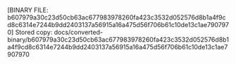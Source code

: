 [BINARY FILE: b607979a30c23d50cb63ac677983978260fa423c3532d052576d8b1a4f9cd8c6314e7244b9dd2403137a56915a16a475d56f706b61c10de13c1ae7907970]
Stored copy: docs/converted-binary/b607979a30c23d50cb63ac677983978260fa423c3532d052576d8b1a4f9cd8c6314e7244b9dd2403137a56915a16a475d56f706b61c10de13c1ae7907970
